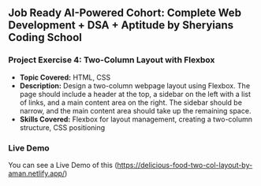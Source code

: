 ## Job Ready AI-Powered Cohort: Complete Web Development + DSA + Aptitude by Sheryians Coding School

### Project Exercise 4: Two-Column Layout with Flexbox

- **Topic Covered:** HTML, CSS
- **Description:** Design a two-column webpage layout using Flexbox. The page should include a header at the top, a sidebar on the left with a list of links, and a main content area on the right. The sidebar should be narrow, and the main content area should take up the remaining space.
- **Skills Covered:** Flexbox for layout management, creating a two-column structure, CSS positioning

### Live Demo

You can see a Live Demo of this (https://delicious-food-two-col-layout-by-aman.netlify.app/)
